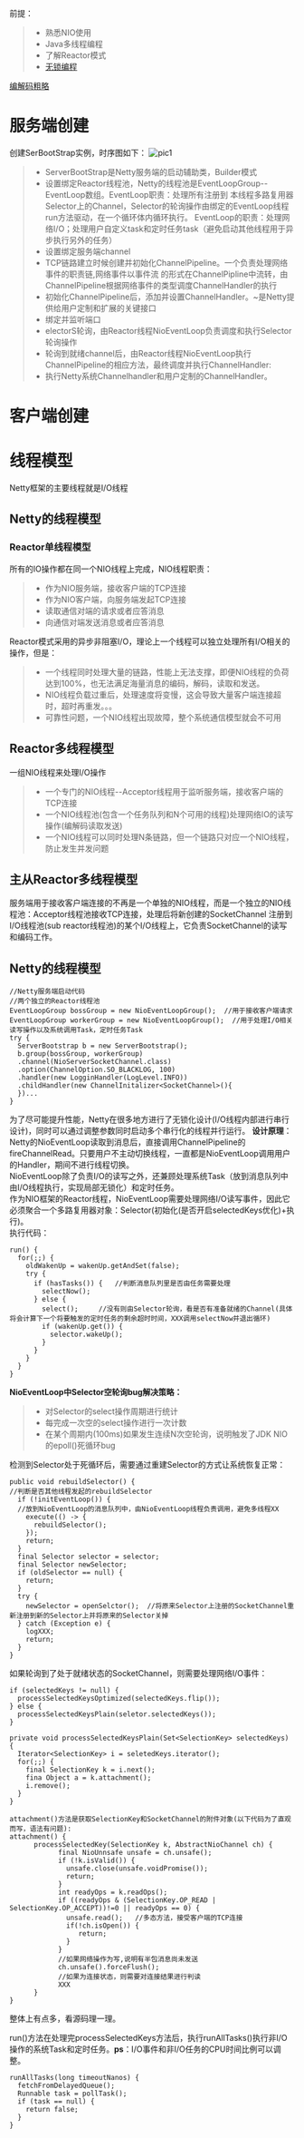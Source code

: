 前提： 
>* 熟悉NIO使用
>* Java多线程编程
>* 了解Reactor模式
>* [无锁编程](https://blog.csdn.net/zzulp/article/details/6259866)

[编解码粗略](http://www.linkedkeeper.com/105.html)   

# 服务端创建
创建SerBootStrap实例，时序图如下：
![pic1](../img/server1.jpg)  
>* ServerBootStrap是Netty服务端的启动辅助类，Builder模式
>* 设置绑定Reactor线程池，Netty的线程池是EventLoopGroup--EventLoop数组。EventLoop职责：处理所有注册到
本线程多路复用器Selector上的Channel，Selector的轮询操作由绑定的EventLoop线程run方法驱动，在一个循环体内循环执行。
EventLoop的职责：处理网络I/O；处理用户自定义task和定时任务task（避免启动其他线程用于异步执行另外的任务）
>* 设置绑定服务端channel 
>* TCP链路建立时候创建并初始化ChannelPipeline。一个负责处理网络事件的职责链,网络事件以事件流
的形式在ChannelPipline中流转，由ChannelPipeline根据网络事件的类型调度ChannelHandler的执行
>* 初始化ChannelPipeline后，添加并设置ChannelHandler。~是Netty提供给用户定制和扩展的关键接口
>* 绑定并监听端口
>* electorS轮询，由Reactor线程NioEventLoop负责调度和执行Selector轮询操作
>* 轮询到就绪channel后，由Reactor线程NioEventLoop执行ChannelPipeline的相应方法，最终调度并执行ChannelHandler:
>* 执行Netty系统Channelhandler和用户定制的ChannelHandler。

# 客户端创建

# 线程模型
Netty框架的主要线程就是I/O线程
## Netty的线程模型
### Reactor单线程模型
所有的IO操作都在同一个NIO线程上完成，NIO线程职责：
>* 作为NIO服务端，接收客户端的TCP连接
>* 作为NIO客户端，向服务端发起TCP连接
>* 读取通信对端的请求或者应答消息
>* 向通信对端发送消息或者应答消息

Reactor模式采用的异步非阻塞I/O，理论上一个线程可以独立处理所有I/O相关的操作，但是：
>* 一个线程同时处理大量的链路，性能上无法支撑，即便NIO线程的负荷达到100%，也无法满足海量消息的编码，解码，读取和发送。
>* NIO线程负载过重后，处理速度将变慢，这会导致大量客户端连接超时，超时再重发。。。
>* 可靠性问题，一个NIO线程出现故障，整个系统通信模型就会不可用

## Reactor多线程模型
一组NIO线程来处理I/O操作
>* 一个专门的NIO线程--Acceptor线程用于监听服务端，接收客户端的TCP连接
>* 一个NIO线程池(包含一个任务队列和N个可用的线程)处理网络IO的读写操作(编解码读取发送)
>* 一个NIO线程可以同时处理N条链路，但一个链路只对应一个NIO线程，防止发生并发问题

## 主从Reactor多线程模型
服务端用于接收客户端连接的不再是一个单独的NIO线程，而是一个独立的NIO线程池：Acceptor线程池接收TCP连接，处理后将新创建的SocketChannel
注册到I/O线程池(sub reactor线程池)的某个I/O线程上，它负责SocketChannel的读写和编码工作。

## Netty的线程模型
```text
//Netty服务端启动代码
//两个独立的Reactor线程池
EventLoopGroup bossGroup = new NioEventLoopGroup();  //用于接收客户端请求
EventLoopGroup workerGroup = new NioEventLoopGroup();  //用于处理I/O相关读写操作以及系统调用Task，定时任务Task
try {
  ServerBootstrap b = new ServerBootstrap();
  b.group(bossGroup, workerGroup)
  .channel(NioServerSocketChannel.class)
  .option(ChannelOption.SO_BLACKLOG, 100)
  .handler(new LogginHandler(LogLevel.INFO))
  .childHandler(new ChannelInitalizer<SocketChannel>(){
  })...
}
```

为了尽可能提升性能，Netty在很多地方进行了无锁化设计(I/O线程内部进行串行设计)，同时可以通过调整参数同时启动多个串行化的线程并行运行。
**设计原理**：
Netty的NioEventLoop读取到消息后，直接调用ChannelPipeline的fireChannelRead。只要用户不主动切换线程，一直都是NioEventLoop调用用户的Handler，期间不进行线程切换。  
NioEventLoop除了负责I/O的读写之外，还兼顾处理系统Task（放到消息队列中由I/O线程执行，实现局部无锁化）和定时任务。  
作为NIO框架的Reactor线程，NioEventLoop需要处理网络I/O读写事件，因此它必须聚合一个多路复用器对象：Selector(初始化(是否开启selectedKeys优化)+执行)。   
执行代码：
```text
run() {
  for(;;) {
    oldWakenUp = wakenUp.getAndSet(false);
    try {
      if (hasTasks()) {   //判断消息队列里是否由任务需要处理
        selectNow();
      } else {
        select();     //没有则由Selector轮询，看是否有准备就绪的Channel(具体将会计算下一个将要触发的定时任务的剩余超时时间，XXX调用selectNow并退出循环)
        if (wakenUp.get()) {
          selector.wakeUp();
        }
      }
    }
  }
}
```
**NioEventLoop中Selector空轮询bug解决策略：**
>* 对Selector的select操作周期进行统计
>* 每完成一次空的select操作进行一次计数
>* 在某个周期内(100ms)如果发生连续N次空轮询，说明触发了JDK NIO的epoll()死循环bug

检测到Selector处于死循环后，需要通过重建Selector的方式让系统恢复正常：
```text
public void rebuildSelector() {
//判断是否其他线程发起的rebuildSelector
  if (!initEventLoop()) {
  //放到NioEventLoop的消息队列中，由NioEventLoop线程负责调用，避免多线程XX  
    execute(() -> {
      rebuildSelector();
    });
    return;
  }
  final Selector selector = selector;
  final Selector newSelector;
  if (oldSelector == null) {
    return;
  }
  try {
    newSelector = openSelctor();  //将原来Selector上注册的SocketChannel重新注册到新的Selector上并将原来的Selector关掉
  } catch (Exception e) {
    logXXX;
    return;
  }
}
```
如果轮询到了处于就绪状态的SocketChannel，则需要处理网络I/O事件：
```text
if (selectedKeys != null) {
  processSelectedKeysOptimized(selectedKeys.flip());
} else {
  processSelectedKeysPlain(seletor.selectedKeys());
}

private void processSelectedKeysPlain(Set<SelectionKey> selectedKeys) {
  Iterator<SelectionKey> i = seletedKeys.iterator();
  for(;;) {
    final SelectionKey k = i.next();
    fina Object a = k.attachment();
    i.remove();
  }
}

attachment()方法是获取SelectionKey和SocketChannel的附件对象(以下代码为了直观而写，语法有问题):
attachment() {
      processSelectedKey(SelectionKey k, AbstractNioChannel ch) {
            final NioUnnsafe unsafe = ch.unsafe();
            if (!k.isValid()) {
              unsafe.close(unsafe.voidPromise());
              return;
            }
            int readyOps = k.readOps();
            if ((readyOps & (SelectionKey.OP_READ | SelectionKey.OP_ACCEPT))!=0 || readyOps == 0) {
              unsafe.read();   //多态方法，接受客户端的TCP连接
              if(!ch.isOpen()) {
                 return;
              }
            }
            //如果网络操作为写,说明有半包消息尚未发送
            ch.unsafe().forceFlush();
            //如果为连接状态，则需要对连接结果进行判读
            XXX
      }
}
```
整体上有点多，看源码理一理。   

run()方法在处理完processSelectedKeys方法后，执行runAllTasks()执行非I/O操作的系统Task和定时任务。**ps**：I/O事件和非I/O任务的CPU时间比例可以调整。   
```text
runAllTasks(long timeoutNanos) {
  fetchFromDelayedQueue();
  Runnable task = pollTask();
  if (task == null) {
    return false;
  }
}
```